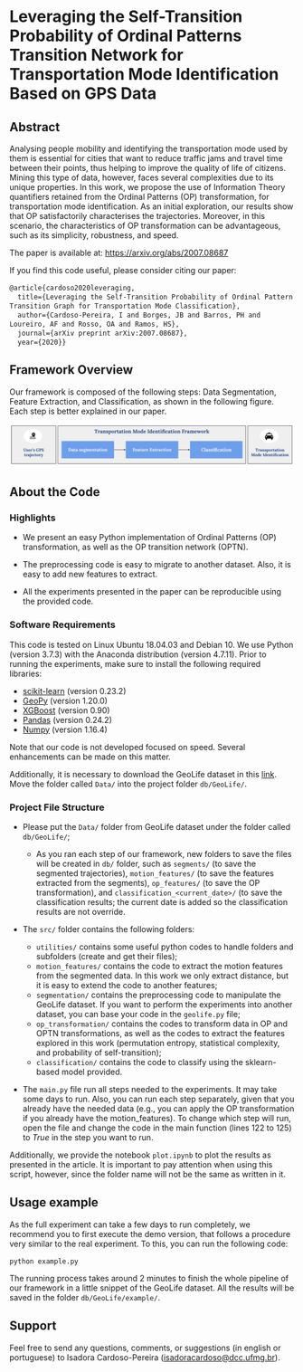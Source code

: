 # Leveraging the Self-Transition Probability of Ordinal Patterns Transition Network for Transportation Mode Identification Based on GPS Data

## Abstract

Analysing people mobility and identifying the transportation mode used by them is essential for cities that want to reduce traffic jams and travel time between their points, thus helping to improve the quality of life of citizens. Mining this type of data, however, faces several complexities due to its unique properties. In this work, we propose the use of Information Theory quantifiers retained from the Ordinal Patterns (OP) transformation, for transportation mode identification. As an initial exploration, our results show that OP satisfactorily characterises the trajectories. Moreover, in this scenario, the characteristics of OP transformation can be advantageous, such as its simplicity, robustness, and speed. 


The paper is available at: https://arxiv.org/abs/2007.08687

If you find this code useful, please consider citing our paper: 

```
@article{cardoso2020leveraging,
  title={Leveraging the Self-Transition Probability of Ordinal Pattern Transition Graph for Transportation Mode Classification},
  author={Cardoso-Pereira, I and Borges, JB and Barros, PH and Loureiro, AF and Rosso, OA and Ramos, HS},
  journal={arXiv preprint arXiv:2007.08687},
  year={2020}}
```

## Framework Overview

Our framework is composed of the following steps: Data Segmentation, Feature Extraction, and Classification, as shown in the following figure. Each step is better explained in our paper.

![Framework Overview](https://github.com/icps/tmc_ordinal_patterns/blob/main/FrameworkTMC.png)


## About the Code

### Highlights

- We present an easy Python implementation of Ordinal Patterns (OP) transformation, as well as the OP transition network (OPTN).

- The preprocessing code is easy to migrate to another dataset. Also, it is easy to add new features to extract.

- All the experiments presented in the paper can be reproducible using the provided code.

### Software Requirements

This code is tested on Linux Ubuntu 18.04.03 and Debian 10. We use Python (version 3.7.3) with the Anaconda distribution (version 4.7.11). Prior to running the experiments, make sure to install the following required libraries: 

- [scikit-learn](https://scikit-learn.org/stable/) (version 0.23.2)
- [GeoPy](https://geopy.readthedocs.io/en/stable/) (version 1.20.0)
- [XGBoost](https://xgboost.readthedocs.io/en/latest/) (version 0.90)
- [Pandas](https://pandas.pydata.org/) (version 0.24.2)
- [Numpy](https://numpy.org/) (version 1.16.4)

Note that our code is not developed focused on speed. Several enhancements can be made on this matter.


Additionally, it is necessary to download the GeoLife dataset in this [link](https://www.microsoft.com/en-us/download/details.aspx?id=52367). Move the folder called `Data/` into the project folder `db/GeoLife/`.

### Project File Structure

- Please put the `Data/` folder from GeoLife dataset under the folder called `db/GeoLife/`;
  - As you ran each step of our framework, new folders to save the files will be created in `db/` folder, such as `segments/` (to save the segmented trajectories), `motion_features/` (to save the features extracted from the segments), `op_features/` (to save the OP transformation), and `classification_<current_date>/` (to save the classification results; the current date is added so the classification results are not override.
  
- The `src/` folder contains the following folders:
  - `utilities/` contains some useful python codes to handle folders and subfolders (create and get their files);
  - `motion_features/` contains the code to extract the motion features from the segmented data. In this work we only extract distance, but it is easy to extend the code to another features;
  - `segmentation/` contains the preprocessing code to manipulate the GeoLife dataset. If you want to perform the experiments into another dataset, you can base your code in the `geolife.py` file;
  - `op_transformation/` contains the codes to transform data in OP and OPTN transformations, as well as the codes to extract the features explored in this work (permutation entropy, statistical complexity, and probability of self-transition);
  - `classification/` contains the code to classify using the sklearn-based model provided.
  
- The `main.py` file run all steps needed to the experiments. It may take some days to run. Also, you can run each step separately, given that you already have the needed data (e.g., you can apply the OP transformation if you already have the motion_features). To change which step will run, open the file and change the code in the main function (lines 122 to 125) to _True_ in the step you want to run.

Additionally, we provide the notebook `plot.ipynb` to plot the results as presented in the article. It is important to pay attention when using this script, however, since the folder name will not be the same as written in it.

## Usage example

As the full experiment can take a few days to run completely, we recommend you to first execute the demo version, that follows a procedure very similar to the real experiment. To this, you can run the following code:

```
python example.py
```

The running process takes around 2 minutes to finish the whole pipeline of our framework in a little snippet of the GeoLife dataset. All the results will be saved in the folder `db/GeoLife/example/`.

## Support

Feel free to send any questions, comments, or suggestions (in english or portuguese) to Isadora Cardoso-Pereira (isadoracardoso@dcc.ufmg.br).
